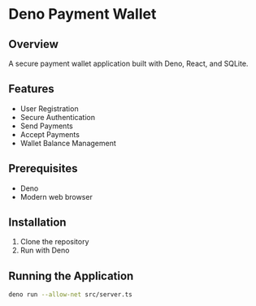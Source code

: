 # Deno Payment Wallet

## Overview
A secure payment wallet application built with Deno, React, and SQLite.

## Features
- User Registration
- Secure Authentication
- Send Payments
- Accept Payments
- Wallet Balance Management

## Prerequisites
- Deno
- Modern web browser

## Installation
1. Clone the repository
2. Run with Deno

## Running the Application
```bash
deno run --allow-net src/server.ts
